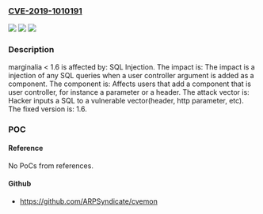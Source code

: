 ### [CVE-2019-1010191](https://cve.mitre.org/cgi-bin/cvename.cgi?name=CVE-2019-1010191)
![](https://img.shields.io/static/v1?label=Product&message=marginalia&color=blue)
![](https://img.shields.io/static/v1?label=Version&message=%3C%201.6%20%5Bfixed%3A%201.6%5D%20&color=brightgreen)
![](https://img.shields.io/static/v1?label=Vulnerability&message=SQL%20Injection&color=brightgreen)

### Description

marginalia < 1.6 is affected by: SQL Injection. The impact is: The impact is a injection of any SQL queries when a user controller argument is added as a component. The component is: Affects users that add a component that is user controller, for instance a parameter or a header. The attack vector is: Hacker inputs a SQL to a vulnerable vector(header, http parameter, etc). The fixed version is: 1.6.

### POC

#### Reference
No PoCs from references.

#### Github
- https://github.com/ARPSyndicate/cvemon


